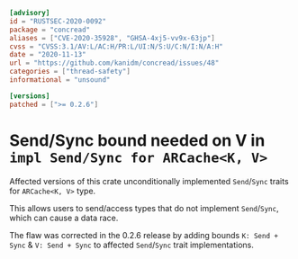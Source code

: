 ```toml
[advisory]
id = "RUSTSEC-2020-0092"
package = "concread"
aliases = ["CVE-2020-35928", "GHSA-4xj5-vv9x-63jp"]
cvss = "CVSS:3.1/AV:L/AC:H/PR:L/UI:N/S:U/C:N/I:N/A:H"
date = "2020-11-13"
url = "https://github.com/kanidm/concread/issues/48"
categories = ["thread-safety"]
informational = "unsound"

[versions]
patched = [">= 0.2.6"]
```

# Send/Sync bound needed on V in `impl Send/Sync for ARCache<K, V>`

Affected versions of this crate unconditionally implemented `Send`/`Sync` traits for `ARCache<K, V>` type.

This allows users to send/access types that do not implement `Send`/`Sync`, which can cause a data race.

The flaw was corrected in the 0.2.6 release by adding bounds `K: Send + Sync` & `V: Send + Sync` to affected `Send`/`Sync` trait implementations.
